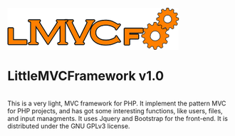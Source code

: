 ![alt tag](https://raw.githubusercontent.com/maxpowersi/LittleMVCFramework/master/res/img/logo.fw.png)
<br/>
# LittleMVCFramework v1.0
<br/>
This is a very light, MVC framework for PHP. It implement the pattern MVC for PHP projects, and has got some interesting functions, like users, files, and input managments. It uses Jquery and Bootstrap for the front-end. It is distributed under the GNU GPLv3 license.
